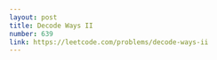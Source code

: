 ```yaml
---
layout: post
title: Decode Ways II
number: 639
link: https://leetcode.com/problems/decode-ways-ii
---
```

